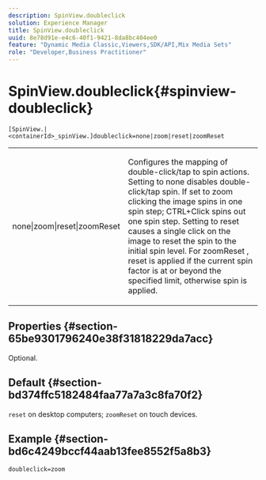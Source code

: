 ```yaml
---
description: SpinView.doubleclick
solution: Experience Manager
title: SpinView.doubleclick
uuid: 8e78d91e-e4c6-40f1-9421-8da8bc404ee0
feature: "Dynamic Media Classic,Viewers,SDK/API,Mix Media Sets"
role: "Developer,Business Practitioner"
---
```


# SpinView.doubleclick{#spinview-doubleclick}

 `[SpinView.|<containerId>_spinView.]doubleclick=none|zoom|reset|zoomReset`

<table id="table_2D828A5750644B9CB95A2989C36F15F1"> 
 <tbody> 
  <tr> 
   <td colname="col1"> <p> <span class="codeph"> none|zoom|reset|zoomReset </span> </p> </td> 
   <td colname="col2"> <p> Configures the mapping of double-click/tap to spin actions. Setting to <span class="codeph"> none </span> disables double-click/tap spin. If set to <span class="codeph"> zoom </span> clicking the image spins in one spin step; CTRL+Click spins out one spin step. Setting to <span class="codeph"> reset </span> causes a single click on the image to reset the spin to the initial spin level. For <span class="codeph"> zoomReset </span>, reset is applied if the current spin factor is at or beyond the specified limit, otherwise spin is applied. </p> </td> 
  </tr> 
 </tbody> 
</table>

## Properties {#section-65be9301796240e38f31818229da7acc}

Optional.

## Default {#section-bd374ffc5182484faa77a7a3c8fa70f2}

`reset` on desktop computers; `zoomReset` on touch devices.

## Example {#section-bd6c4249bccf44aab13fee8552f5a8b3}

`doubleclick=zoom` 
